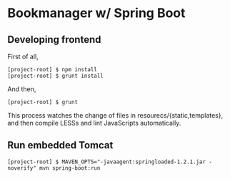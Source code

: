 # Bookmanager w/ Spring Boot


## Developing frontend

First of all,

```
[project-root] $ npm install
[project-root] $ grunt install
```

And then,

```
[project-root] $ grunt 
```

This process watches the change of files in resourecs/{static,templates}, and then compile LESSs and lint JavaScripts automatically.


## Run embedded Tomcat

```
[project-root] $ MAVEN_OPTS="-javaagent:springloaded-1.2.1.jar -noverify" mvn spring-boot:run
```

